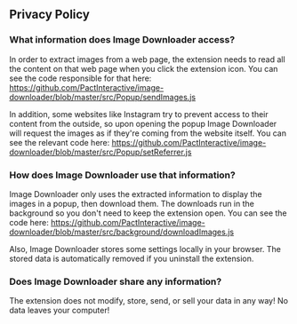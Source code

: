 ## Privacy Policy
### What information does Image Downloader access?
In order to extract images from a web page, the extension needs to read all the content on that web page when you click the extension icon. You can see the code responsible for that here: https://github.com/PactInteractive/image-downloader/blob/master/src/Popup/sendImages.js

In addition, some websites like Instagram try to prevent access to their content from the outside, so upon opening the popup Image Downloader will request the images as if they're coming from the website itself. You can see the relevant code here: https://github.com/PactInteractive/image-downloader/blob/master/src/Popup/setReferrer.js

### How does Image Downloader use that information?
Image Downloader only uses the extracted information to display the images in a popup, then download them. The downloads run in the background so you don't need to keep the extension open. You can see the code here: https://github.com/PactInteractive/image-downloader/blob/master/src/background/downloadImages.js

Also, Image Downloader stores some settings locally in your browser. The stored data is automatically removed if you uninstall the extension.

### Does Image Downloader share any information?
The extension does not modify, store, send, or sell your data in any way! No data leaves your computer!
